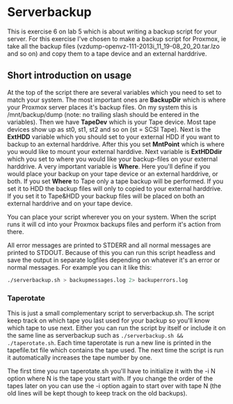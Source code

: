 # Serverbackup #
This is exercise 6 on lab 5 which is about writing a backup script for your 
server.
For this exercise I've chosen to make a backup script for Proxmox, ie take all 
the backup files (vzdump-openvz-111-2013i\_11\_19-08\_20\_20.tar.lzo and so on) 
and copy them to a tape device and an external harddrive.

## Short introduction on usage ##
At the top of the script there are several variables which you need to set
to match your system. The most important ones are __BackupDir__ which 
is where your Proxmox server places it's backup files. On my system this is 
/mnt/backup/dump (note: no trailing slash should be entered in the variables).
Then we have __TapeDev__ which is your Tape device. Most tape devices show up
as st0, st1, st2 and so on (st = SCSI Tape).
Next is the __ExtHDD__ variable which you should set to your external HDD if
you want to backup to an external harddrive. After this you set __MntPoint__
which is where you would like to mount your external harddive.
Next variable is __ExtHDDdir__ which you set to where you would like your
backup-files on your external harddrive.
A very important variable is __Where__. Here you'll define if you would place
your backup on your tape device or an external harddrive, or both. If you set
__Where__ to Tape only a tape backup will be performed. If you set it to HDD
the backup files will only to copied to your external harddrive. If you set it
to Tape&HDD your backup files will be placed on both an external harddrive and
on your tape device.

You can place your script wherever you on your system. When the script runs it
will cd into your Proxmox backups files and perform it's action from there.

All error messages are printed to STDERR and all normal messages are printed to
STDOUT. Because of this you can run this script headless and save the output
in separate logfiles depending on whatever it's an error or normal messages.
For example you can it like this:
```bash
./serverbackup.sh > backupmessages.log 2> backuperrors.log
```

### Taperotate ###
This is just a small complementary script to serverbackup.sh. The script keep
track on which tape you last used for your backup so you'll know which tape
to use next. Either you can run the script by itself or include it on the same
line as serverbackup such as `./serverbackup.sh && ./taperotate.sh`. Each time
taperotate is run a new line is printed in the tapefile.txt file which contains
the tape used. The next time the script is run it automatically increases the tape
number by one.

The first time you run taperotate.sh you'll have to initialize it with the -i N
option where N is the tape you start with. If you change the order of the tapes
later on you can use the -i option again to start over with tape N (the old lines
will be kept though to keep track on the old backups).
